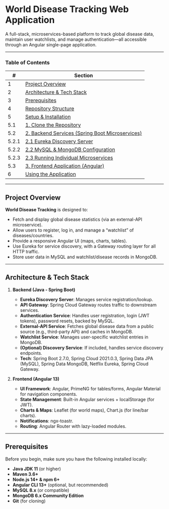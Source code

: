 # World Disease Tracking Web Application

A full-stack, microservices-based platform to track global disease data, maintain user watchlists, and manage authentication—all accessible through an Angular single-page application.

---

### Table of Contents

<table>
  <thead>
    <tr>
      <th>#</th>
      <th>Section</th>
    </tr>
  </thead>
  <tbody>
    <tr>
      <td>1</td>
      <td><a href="#project-overview">Project Overview</a></td>
    </tr>
    <tr>
      <td>2</td>
      <td><a href="#architecture--tech-stack">Architecture & Tech Stack</a></td>
    </tr>
    <tr>
      <td>3</td>
      <td><a href="#prerequisites">Prerequisites</a></td>
    </tr>
    <tr>
      <td>4</td>
      <td><a href="#repository-structure">Repository Structure</a></td>
    </tr>
    <tr>
      <td>5</td>
      <td><a href="#setup--installation">Setup & Installation</a></td>
    </tr>
    <tr>
      <td>5.1</td>
      <td><a href="#1-clone-the-repository">1. Clone the Repository</a></td>
    </tr>
    <tr>
      <td>5.2</td>
      <td><a href="#2-backend-services-spring-boot-microservices">2. Backend Services (Spring Boot Microservices)</a></td>
    </tr>
    <tr>
      <td>5.2.1</td>
      <td><a href="#21-eureka-discovery-server">2.1 Eureka Discovery Server</a></td>
    </tr>
    <tr>
      <td>5.2.2</td>
      <td><a href="#22-mysql--mongodb-configuration">2.2 MySQL &amp; MongoDB Configuration</a></td>
    </tr>
    <tr>
      <td>5.2.3</td>
      <td><a href="#23-running-individual-microservices">2.3 Running Individual Microservices</a></td>
    </tr>
    <tr>
      <td>5.3</td>
      <td><a href="#3-frontend-application-angular">3. Frontend Application (Angular)</a></td>
    </tr>
    <tr>
      <td>6</td>
      <td><a href="#using-the-application">Using the Application</a></td>
    </tr>
  </tbody>
</table>

---

## Project Overview

**World Disease Tracking** is designed to:

- Fetch and display global disease statistics (via an external-API microservice).  
- Allow users to register, log in, and manage a “watchlist” of diseases/countries.  
- Provide a responsive Angular UI (maps, charts, tables).  
- Use Eureka for service discovery, with a Gateway routing layer for all HTTP traffic.  
- Store user data in MySQL and watchlist/disease records in MongoDB.

---

## Architecture & Tech Stack

1. **Backend (Java - Spring Boot)**  
   - **Eureka Discovery Server**: Manages service registration/lookup.  
   - **API Gateway**: Spring Cloud Gateway routes traffic to downstream services.  
   - **Authentication Service**: Handles user registration, login (JWT tokens), password resets, backed by MySQL.  
   - **External-API Service**: Fetches global disease data from a public source (e.g., third-party API) and caches in MongoDB.  
   - **Watchlist Service**: Manages user-specific watchlist entries in MongoDB.  
   - **(Optional) Discovery Service**: If included, handles service discovery endpoints.  
   - **Tech**: Spring Boot 2.7.0, Spring Cloud 2021.0.3, Spring Data JPA (MySQL), Spring Data MongoDB, Netflix Eureka, Spring Cloud Gateway.

2. **Frontend (Angular 13)**  
   - **UI Framework**: Angular, PrimeNG for tables/forms, Angular Material for navigation components.  
   - **State Management**: Built-in Angular services + localStorage (for JWT).  
   - **Charts & Maps**: Leaflet (for world maps), Chart.js (for line/bar charts).  
   - **Notifications**: ngx-toastr.  
   - **Routing**: Angular Router with lazy-loaded modules.

---

## Prerequisites

Before you begin, make sure you have the following installed locally:

- **Java JDK 11** (or higher)  
- **Maven 3.6+**  
- **Node.js 14+ & npm 6+**  
- **Angular CLI 13+** (optional, but recommended)  
- **MySQL 8.x** (or compatible)  
- **MongoDB 6.x Community Edition**  
- **Git** (for cloning)
